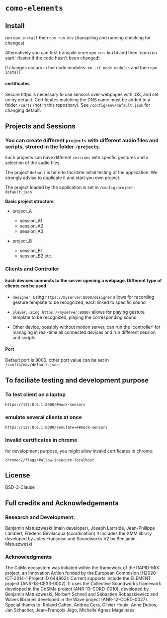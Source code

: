 # `como-elements`

## Install

run `npm install` then `npm run dev`  (transpiling and running checking for changes)

Alternatively you can first transpile once `npm run build` and then 'npm run start` (faster if the code hasn't been changed)

If changes occurs in the node modules: `rm -rf node_modules` and then `npm install`

#### certificates
Secure https is necessary to use sensors over webpages with iOS, and set on by default. Certificates matching the DNS name must be added to a folder `/certs` (not in this repository). See `/config/env/default.json` for changing default.


## Projects and Sessions

### You can create different `projects` with different audio files and scripts, strored in the folder `/projects`.
Each projects can have different `sessions` with specfic gestures and a selection of the audio files. 

The project `default` is here to facilitate initial testing of the application. We strongly advise to duplicate it and start you own project.

The project loaded by the application is set in `/config/project-default.json`

**Basic project structure**: 

- project_A
  - session_A1
  - session_A2
  - session_A3

- project_B
  - session_B1
  - session_B2
etc.


### Clients and Controller

#### Each devices connects to the server opening a webpage. Different type of clients can be used

- `designer`, using `https://myserver:8000/designer` allows for recording gesture template to be recognized, each linked to specific sound
- `player`, `using https://myserver:8000/` allows for playing  gesture template to be recognized, playing the corresponding sound

- Other device, possibly without motion server, can run the 'controller' for managing in real-time all connected devices and run different session and scripts

#### Port
Default port is 8000, other port value can be set in `/config/env/default.json`

## To faciliate testing and development purpose

### To test client on a laptop

```
https://127.0.0.1:8000/#mock-sensors
```

### emulate several clients at once

```
https://127.0.0.1:8000/?emulate=4#mock-sensors
```

### Invalid certificates in chrome

for development purpose, you might allow invalid certificates in chrome:

```
chrome://flags/#allow-insecure-localhost
```

## License

BSD-3-Clause

## Full credits and Acknowledgements
### Research and Development: 
Benjamin Matuszweski (main developer), Joseph Larralde, Jean-Philippe Lambert, Frederic Bevilacqua (coordination)
It includes the XMM library developed by Jules Françoise and Soundworks V2 by Benjamin Matuszweski

### Acknowledgments
The CoMo ecosystem was initiated within the framework of the RAPID-MIX project, an Innovation Action funded by the European Commision (H2020-ICT-2014-1 Project ID 644862). Current supports include the ELEMENT project (ANR-18-CE33-0002). It uses the Collective Soundworks framework developed in the CoSiMa project (ANR-13-CORD-0010), developed by Benjamin Matuszweski, Norbert Schnell and Sébastien Robaszkiewicz and Waves libraries developed in the Wave project (ANR-12-CORD-0027).
Special thanks to: Roland Cahen, Andrea Cera, Olivier Houix, Anne Dubos, Jan Schacher, Jean-François Jégo, Michelle Agnes Magalhaes
